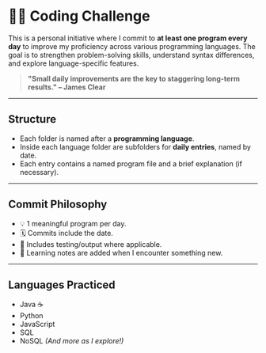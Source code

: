 # 👩‍💻 Coding Challenge

This is a personal initiative where I commit to **at least one program every day** to improve my proficiency across various programming languages. The goal is to strengthen problem-solving skills, understand syntax differences, and explore language-specific features.

> **"Small daily improvements are the key to staggering long-term results." – James Clear**
---

## Structure
- Each folder is named after a **programming language**.
- Inside each language folder are subfolders for **daily entries**, named by date.
- Each entry contains a named program file and a brief explanation (if necessary).

---

## Commit Philosophy

- 💡 1 meaningful program per day.
- 🗓️ Commits include the date.
- 🧪 Includes testing/output where applicable.
- 📘 Learning notes are added when I encounter something new.

---

## Languages Practiced

- Java ☕
- Python 
- JavaScript 
- SQL
- NoSQL
*(And more as I explore!)*

